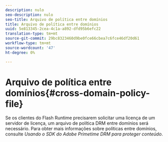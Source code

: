 ```yaml
---
description: nulo
seo-description: nulo
seo-title: Arquivo de política entre domínios
title: Arquivo de política entre domínios
uuid: 5e813345-2cea-4c1a-a892-dfd95b6efc22
translation-type: tm+mt
source-git-commit: 29bc8323460d9be0fce66cbea7c6fce46df20d61
workflow-type: tm+mt
source-wordcount: '47'
ht-degree: 0%

---
```



# Arquivo de política entre domínios{#cross-domain-policy-file}

Se os clientes do Flash Runtime precisarem solicitar uma licença de um servidor de licença, um arquivo de política DRM entre domínios será necessário. Para obter mais informações sobre políticas entre domínios, consulte *Usando o SDK do Adobe Primetime DRM para proteger conteúdo*.
